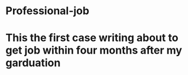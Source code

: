 # Professional-job
# This the first case writing about to get job within four months after my garduation #
